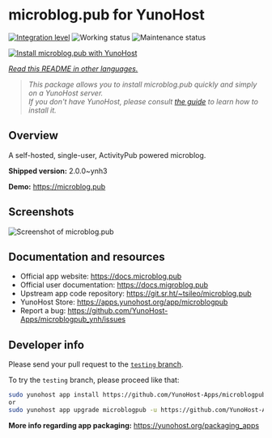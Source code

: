 <!--
N.B.: This README was automatically generated by <https://github.com/YunoHost/apps/tree/master/tools/readme_generator>
It shall NOT be edited by hand.
-->

# microblog.pub for YunoHost

[![Integration level](https://dash.yunohost.org/integration/microblogpub.svg)](https://ci-apps.yunohost.org/ci/apps/microblogpub/) ![Working status](https://ci-apps.yunohost.org/ci/badges/microblogpub.status.svg) ![Maintenance status](https://ci-apps.yunohost.org/ci/badges/microblogpub.maintain.svg)

[![Install microblog.pub with YunoHost](https://install-app.yunohost.org/install-with-yunohost.svg)](https://install-app.yunohost.org/?app=microblogpub)

*[Read this README in other languages.](./ALL_README.md)*

> *This package allows you to install microblog.pub quickly and simply on a YunoHost server.*  
> *If you don't have YunoHost, please consult [the guide](https://yunohost.org/install) to learn how to install it.*

## Overview

A self-hosted, single-user, ActivityPub powered microblog.


**Shipped version:** 2.0.0~ynh3

**Demo:** <https://microblog.pub>

## Screenshots

![Screenshot of microblog.pub](./doc/screenshots/microblogpub_demo.png)

## Documentation and resources

- Official app website: <https://docs.microblog.pub>
- Official user documentation: <https://docs.migroblog.pub>
- Upstream app code repository: <https://git.sr.ht/~tsileo/microblog.pub>
- YunoHost Store: <https://apps.yunohost.org/app/microblogpub>
- Report a bug: <https://github.com/YunoHost-Apps/microblogpub_ynh/issues>

## Developer info

Please send your pull request to the [`testing` branch](https://github.com/YunoHost-Apps/microblogpub_ynh/tree/testing).

To try the `testing` branch, please proceed like that:

```bash
sudo yunohost app install https://github.com/YunoHost-Apps/microblogpub_ynh/tree/testing --debug
or
sudo yunohost app upgrade microblogpub -u https://github.com/YunoHost-Apps/microblogpub_ynh/tree/testing --debug
```

**More info regarding app packaging:** <https://yunohost.org/packaging_apps>
